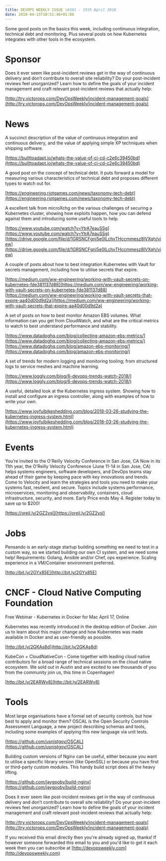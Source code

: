 ```yaml
---
title: DEVOPS WEEKLY ISSUE \#381 - 15th April 2018 
date: 2018-04-15T10:51:46+01:00
---
```


Some good posts on the basics this week, including continuous integration, technical debt and monitoring. Plus several posts on how Kubernetes integrates with other tools in the ecosystem.


Sponsor
======

Does it ever seem like post-incident reviews get in the way of continuous delivery and don’t contribute to overall site reliability? Do your post-incident reviews feel unorganized? Learn how to define the goals of your incident management and craft relevant post-incident reviews that actually help:

[http://try.victorops.com/DevOpsWeekly/incident-management-goals](http://try.victorops.com/DevOpsWeekly/incident-management-goals)


News
====

A succinct description of the value of continuous integration and continuous delivery, and the value of applying simple XP techniques when shipping software.

[https://builttoadapt.io/whats-the-value-of-ci-cd-c2e6c39450bd](https://builttoadapt.io/whats-the-value-of-ci-cd-c2e6c39450bd)


A good post on the concept of technical debt. It puts forward a model for measuring various characteristics of technical debt and proposes different types to watch out for.

[https://engineering.riotgames.com/news/taxonomy-tech-debt](https://engineering.riotgames.com/news/taxonomy-tech-debt)


A excellent talk from microXchg on the various challenges of securing a Kubernetes cluster, showing how exploits happen, how you can defend against them and introducing some useful tools to help.

[https://www.youtube.com/watch?v=YtrA7eauSSg](https://www.youtube.com/watch?v=YtrA7eauSSg)
[https://drive.google.com/file/d/1GRSNCFgni5e0ILchvTHccmmesz8IVXqh/view](https://drive.google.com/file/d/1GRSNCFgni5e0ILchvTHccmmesz8IVXqh/view)


A couple of posts about how to best integration Kubernetes with Vault for secrets management, including how to utilise secrets that expire.

[https://medium.com/ww-engineering/working-with-vault-secrets-on-kubernetes-fde381137d88](https://medium.com/ww-engineering/working-with-vault-secrets-on-kubernetes-fde381137d88)
[https://medium.com/ww-engineering/working-with-vault-secrets-that-expire-aa40d00d9d2a](https://medium.com/ww-engineering/working-with-vault-secrets-that-expire-aa40d00d9d2a)


A set of posts on how to best monitor Amazon EBS volumes. What information can you get from CloudWatch, and what are the critical metrics to watch to best understand performance and stability.

[https://www.datadoghq.com/blog/collecting-amazon-ebs-metrics/](https://www.datadoghq.com/blog/collecting-amazon-ebs-metrics/)
[https://www.datadoghq.com/blog/amazon-ebs-monitoring/](https://www.datadoghq.com/blog/amazon-ebs-monitoring/)


A set of trends for modern logging and monitoring tooling; from structured logs to service meshes and machine learning.

[https://www.loggly.com/blog/6-devops-trends-watch-2018/](https://www.loggly.com/blog/6-devops-trends-watch-2018/)


A useful, detailed look at the Kubernetes ingress system. Showing how to install and configure an ingress controller, along with examples of how to write your own.

[https://www.joyfulbikeshedding.com/blog/2018-03-26-studying-the-kubernetes-ingress-system.html](https://www.joyfulbikeshedding.com/blog/2018-03-26-studying-the-kubernetes-ingress-system.html)


Events
======

You’re invited to the O'Reilly Velocity Conference in San Jose, CA
Now in its 11th year, the O'Reilly Velocity Conference (June 11-14 in San Jose, CA) helps systems engineers, software developers, and DevOps teams stay ahead of their game by keeping pace with key innovations and trends. Come to Velocity and learn the strategies and tools you need to make your systems fast, resilient, and secure. Topics include systems performance, microservices, monitoring and observability, containers, cloud infrastructure, security, and more. Early Price ends May 4. Register today to save up to $200!

[https://oreil.ly/2GZ2ysI](https://oreil.ly/2GZ2ysI)


Jobs
====

Pensando is an early-stage startup building something we need to test in a custom way, so we started building our own CI system, and we need some help! Requirements: Golang, Ansible and/or Chef, ops experience. Scaling experience in a VM/Container environment preferred.

[http://bit.ly/2GYx85E](http://bit.ly/2GYx85E)


CNCF - Cloud Native Computing Foundation
====

Free Webinar - Kubernetes in Docker for Mac
April 17, Online

Kubernetes was recently introduced in the desktop edition of Docker. Join us to learn about this major change and how Kubernetes was made available in Docker and as user-friendly as possible.

[http://bit.ly/2GKAs8d](http://bit.ly/2GKAs8d)


KubeCon + CloudNativeCon - Come together with leading cloud native contributors for a broad range of technical sessions on the cloud native ecosystem. We sold out in Austin and are excited to see thousands of you from the community join us, this time in Copenhagen!

[http://bit.ly/2EARWy8](http://bit.ly/2EARWy8)


Tools
=====

Most large organisations have a formal set of security controls, but how best to apply and monitor them? OSCAL is the Open Security Controls Assessment Language, a new project describing schemas and tools, including some examples of applying this new language via unit tests.

[https://github.com/usnistgov/OSCAL](https://github.com/usnistgov/OSCAL)


Building custom versions of Nginx can be useful, either because you want to utilise a specific library version (like OpenSSL) or because you have first or third-party custom modules. This handy build script does all the heavy lifting.

[https://github.com/jaygooby/build-nginx](https://github.com/jaygooby/build-nginx)



Does it ever seem like post-incident reviews get in the way of continuous delivery and don’t contribute to overall site reliability? Do your post-incident reviews feel unorganized? Learn how to define the goals of your incident management and craft relevant post-incident reviews that actually help:

[http://try.victorops.com/DevOpsWeekly/incident-management-goals](http://try.victorops.com/DevOpsWeekly/incident-management-goals)



If you received this email directly then you're already signed up, thanks! If however someone forwarded this email to you and you'd like to get it each week then you can subscribe at [http://devopsweekly.com](http://devopsweekly.com)

